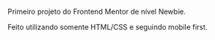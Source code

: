 Primeiro projeto do Frontend Mentor de nível Newbie.

Feito utilizando somente HTML/CSS e seguindo mobile first.
